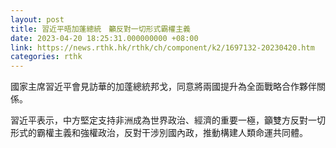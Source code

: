 ```yaml
---
layout: post
title: 習近平晤加蓬總統　籲反對一切形式霸權主義
date: 2023-04-20 18:25:31.000000000 +08:00
link: https://news.rthk.hk/rthk/ch/component/k2/1697132-20230420.htm
categories: rthk
---
```


國家主席習近平會見訪華的加蓬總統邦戈，同意將兩國提升為全面戰略合作夥伴關係。

習近平表示，中方堅定支持非洲成為世界政治、經濟的重要一極，籲雙方反對一切形式的霸權主義和強權政治，反對干涉別國內政，推動構建人類命運共同體。
